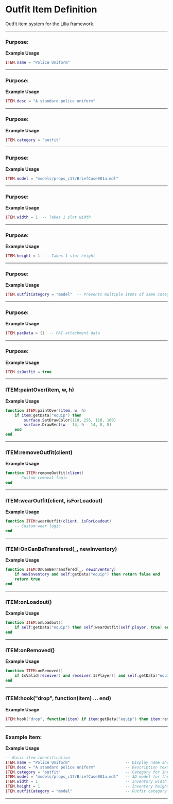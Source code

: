 # Outfit Item Definition

Outfit item system for the Lilia framework.

---

### Purpose:

**Example Usage**

```lua
ITEM.name = "Police Uniform"

```

---

### Purpose:

**Example Usage**

```lua
ITEM.desc = "A standard police uniform"

```

---

### Purpose:

**Example Usage**

```lua
ITEM.category = "outfit"

```

---

### Purpose:

**Example Usage**

```lua
ITEM.model = "models/props_c17/BriefCase001a.mdl"

```

---

### Purpose:

**Example Usage**

```lua
ITEM.width = 1  -- Takes 1 slot width

```

---

### Purpose:

**Example Usage**

```lua
ITEM.height = 1  -- Takes 1 slot height

```

---

### Purpose:

**Example Usage**

```lua
ITEM.outfitCategory = "model"  -- Prevents multiple items of same category

```

---

### Purpose:

**Example Usage**

```lua
ITEM.pacData = {}  -- PAC attachment data

```

---

### Purpose:

**Example Usage**

```lua
ITEM.isOutfit = true

```

---

### ITEM:paintOver(item, w, h)

**Example Usage**

```lua
function ITEM:paintOver(item, w, h)
    if item:getData("equip") then
        surface.SetDrawColor(110, 255, 110, 100)
        surface.DrawRect(w - 14, h - 14, 8, 8)
    end
end

```

---

### ITEM:removeOutfit(client)

**Example Usage**

```lua
function ITEM:removeOutfit(client)
    -- Custom removal logic
end

```

---

### ITEM:wearOutfit(client, isForLoadout)

**Example Usage**

```lua
function ITEM:wearOutfit(client, isForLoadout)
    -- Custom wear logic
end

```

---

### ITEM:OnCanBeTransfered(_, newInventory)

**Example Usage**

```lua
function ITEM:OnCanBeTransfered(_, newInventory)
    if newInventory and self:getData("equip") then return false end
    return true
end

```

---

### ITEM:onLoadout()

**Example Usage**

```lua
function ITEM:onLoadout()
    if self:getData("equip") then self:wearOutfit(self.player, true) end
end

```

---

### ITEM:onRemoved()

**Example Usage**

```lua
function ITEM:onRemoved()
    if IsValid(receiver) and receiver:IsPlayer() and self:getData("equip") then self:removeOutfit(receiver) end
end

```

---

### ITEM:hook("drop", function(item) ... end)

**Example Usage**

```lua
ITEM:hook("drop", function(item) if item:getData("equip") then item:removeOutfit(item.player) end end)

```

---

### Example Item:

**Example Usage**

```lua
-- Basic item identification
ITEM.name = "Police Uniform"                        -- Display name shown to players
ITEM.desc = "A standard police uniform"             -- Description text
ITEM.category = "outfit"                            -- Category for inventory sorting
ITEM.model = "models/props_c17/BriefCase001a.mdl"   -- 3D model for the item
ITEM.width = 1                                      -- Inventory width (1 slot)
ITEM.height = 1                                     -- Inventory height (1 slot)
ITEM.outfitCategory = "model"                       -- Outfit category for conflict checking

```

---


